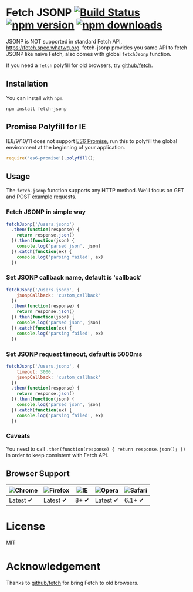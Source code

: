 # Fetch JSONP [![Build Status](https://travis-ci.org/camsong/fetch-jsonp.svg)](https://travis-ci.org/camsong/fetch-jsonp) [![npm version](https://badge.fury.io/js/fetch-jsonp.svg)](http://badge.fury.io/js/fetch-jsonp) [![npm downloads](https://img.shields.io/npm/dm/fetch-jsonp.svg?style=flat-square)](https://www.npmjs.com/package/fetch-jsonp)

JSONP is NOT supported in standard Fetch API, https://fetch.spec.whatwg.org.
fetch-jsonp provides you same API to fetch JSONP like naive Fetch, also comes
with global `fetchJsonp` function.

If you need a `fetch` polyfill for old browsers, try [github/fetch](http://github.com/github/fetch).

## Installation

You can install with `npm`.

```
npm install fetch-jsonp
```

## Promise Polyfill for IE

IE8/9/10/11 does not support [ES6 Promise](https://tc39.github.io/ecma262/#sec-promise-constructor), run this to polyfill the global environment at the beginning of your application.

```js
require('es6-promise').polyfill();
```

## Usage

The `fetch-jsonp` function supports any HTTP method. We'll focus on GET and POST
example requests.

### Fetch JSONP in simple way

```javascript
fetchJsonp('/users.jsonp')
  .then(function(response) {
    return response.json()
  }).then(function(json) {
    console.log('parsed json', json)
  }).catch(function(ex) {
    console.log('parsing failed', ex)
  })
```

### Set JSONP callback name, default is 'callback'

```javascript
fetchJsonp('/users.jsonp', {
    jsonpCallback: 'custom_callback'
  })
  .then(function(response) {
    return response.json()
  }).then(function(json) {
    console.log('parsed json', json)
  }).catch(function(ex) {
    console.log('parsing failed', ex)
  })
```

### Set JSONP request timeout, default is 5000ms

```javascript
fetchJsonp('/users.jsonp', {
    timeout: 3000,
    jsonpCallback: 'custom_callback'
  })
  .then(function(response) {
    return response.json()
  }).then(function(json) {
    console.log('parsed json', json)
  }).catch(function(ex) {
    console.log('parsing failed', ex)
  })
```

### Caveats

You need to call `.then(function(response) { return response.json(); })` in order
to keep consistent with Fetch API.

## Browser Support

![Chrome](https://raw.github.com/alrra/browser-logos/master/chrome/chrome_48x48.png) | ![Firefox](https://raw.github.com/alrra/browser-logos/master/firefox/firefox_48x48.png) | ![IE](https://raw.github.com/alrra/browser-logos/master/internet-explorer/internet-explorer_48x48.png) | ![Opera](https://raw.github.com/alrra/browser-logos/master/opera/opera_48x48.png) | ![Safari](https://raw.github.com/alrra/browser-logos/master/safari/safari_48x48.png)
--- | --- | --- | --- | --- |
Latest ✔ | Latest ✔ | 8+ ✔ | Latest ✔ | 6.1+ ✔ |

# License

MIT

# Acknowledgement

Thanks to [github/fetch](https://github.com/github/fetch) for bring Fetch to old browsers.
